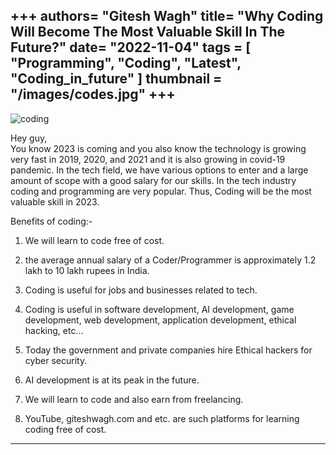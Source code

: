 +++
authors= "Gitesh Wagh"
title= "Why Coding Will Become The Most Valuable Skill In The Future?"
date= "2022-11-04"
tags =  [
  "Programming", 
  "Coding",
  "Latest",
  "Coding_in_future"
]
thumbnail = "/images/codes.jpg"
+++ 
-----------
<img title="coding" alt="coding" src="/images/codes.jpg">

Hey guy,   
You know 2023 is coming and you also know the technology is growing very fast in 2019, 2020, and 2021 and it is also growing in covid-19 pandemic. In the tech field, we have various options to enter and a large amount of scope with a good salary for our skills. In the tech industry coding and programming are very popular. Thus, Coding will be the most valuable skill in 2023.

Benefits of coding:-
1. We will learn to code free of cost.

2. the average annual salary of a Coder/Programmer is approximately 1.2 lakh to 10 lakh rupees in India.

2. Coding is useful for jobs and businesses related to tech.

3. Coding is useful in software development, AI development, game development, web development, application development, ethical hacking, etc…

3. Today the government and private companies hire Ethical hackers for cyber security.

4. AI development is at its peak in the future.

5. We will learn to code and also earn from freelancing.

8. YouTube, giteshwagh.com and etc. are such platforms for learning coding free of cost.


**********